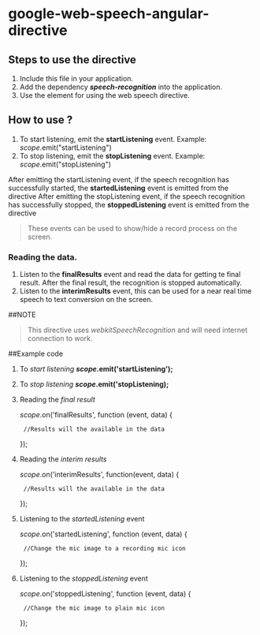 # google-web-speech-angular-directive

## Steps to use the directive
1. Include this file in your application.
2. Add the dependency ***speech-recognition*** into the application.
3. Use the element ***<speech-listener></speech-listener>*** for using the web speech directive.

## How to use ?
1. To start listening, emit the **startListening** event.
Example: $scope.$emit("startListening")
2. To stop listening, emit the **stopListening** event.
Example: $scope.$emit("stopListening")


After emitting the startListening event, if the speech recognition has successfully started, the **startedListening** event is emitted from the directive
After emitting the stopListening event, if the speech recognition has successfully stopped, the **stoppedListening** event is emitted from the directive
> These events can be used to show/hide a record process on the screen.

### Reading the data.
1. Listen to the **finalResults** event and read the data for getting te final result. After the final result, the recognition is stopped automatically.
2. Listen to the **interimResults** event, this can be used for a near real time speech to text conversion on the screen.

##NOTE
>This directive uses *webkitSpeechRecognition* and will need internet connection to work.

##Example code
1. To *start listening*
    **$scope.$emit('startListening');**

2. To *stop listening*
    **$scope.$emit('stopListening);**

3. Reading the *final result*

    $scope.$on('finalResults', function (event, data) {

        //Results will the available in the data

    });

4. Reading the *interim results*

    $scope.$on('interimResults', function(event, data) {

        //Results will the available in the data
    
    });

5. Listening to the *startedListening* event
    
    $scope.$on('startedListening', function (event, data) {
        
        //Change the mic image to a recording mic icon

    });

6. Listening to the *stoppedListening* event

    $scope.$on('stoppedListening', function (event, data) {
        
        //Change the mic image to plain mic icon

    });